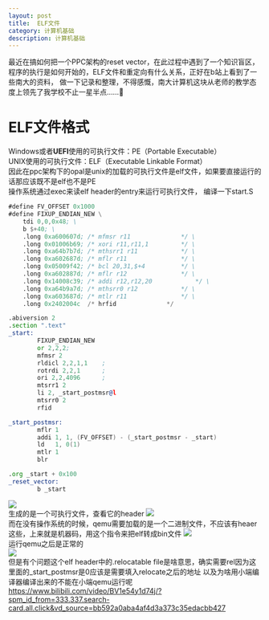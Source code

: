 ```yaml
---
layout: post
title:  ELF文件
category: 计算机基础 
description: 计算机基础
---
```


最近在搞如何把一个PPC架构的reset vector，在此过程中遇到了一个知识盲区，程序的执行是如何开始的，ELF文件和重定向有什么关系，正好在b站上看到了一些南大的资料，
做一下记录和整理，不得感慨，南大计算机这块从老师的教学态度上领先了我学校不止一星半点……:shushing_face:

<!--description-->
# ELF文件格式


Windows或者**UEFI**使用的可执行文件：PE（Portable Executable）  
UNIX使用的可执行文件：ELF（Executable Linkable Format）  
因此在ppc架构下的opal是unix的加载的可执行文件是elf文件，如果要直接运行的话那应该既不是elf也不是PE  
操作系统通过exec来读elf header的entry来运行可执行文件， 
编译一下start.S
```asm
#define FV_OFFSET 0x1000
#define FIXUP_ENDIAN_NEW \
	tdi 0,0,0x48; \
	b $+40; \
	.long 0xa600607d; /* mfmsr r11				*/ \
	.long 0x01006b69; /* xori r11,r11,1			*/ \
	.long 0xa64b7b7d; /* mthsrr1 r11			*/ \
	.long 0xa602687d; /* mflr r11				*/ \
	.long 0x05009f42; /* bcl 20,31,$+4			*/ \
	.long 0xa602887d; /* mflr r12				*/ \
	.long 0x14008c39; /* addi r12,r12,20			*/ \
	.long 0xa64b9a7d; /* mthsrr0 r12			*/ \
	.long 0xa603687d; /* mtlr r11				*/ \
	.long 0x2402004c  /* hrfid				*/ 

.abiversion 2
.section ".text"
_start:
        FIXUP_ENDIAN_NEW
        or 2,2,2;
        mfmsr 2
        rldicl 2,2,1,1    ;
        rotrdi 2,2,1      ;
        ori 2,2,4096      ;
        mtsrr1 2
        li 2, _start_postmsr@l
        mtsrr0 2
        rfid

_start_postmsr:
        mflr 1
        addi 1, 1, (FV_OFFSET) - (_start_postmsr - _start)
        ld   1, 0(1)
        mtlr 1
        blr  

.org _start + 0x100
_reset_vector:
        b _start
``` 
![]({{site.baseurl}}/assets/images/image-1.png)   
生成的是一个可执行文件，查看它的header 
![]({{site.baseurl}}/assets/images/image-2.png)  
而在没有操作系统的时候，qemu需要加载的是一个二进制文件，不应该有heaer这些，上来就是机器码，用这个指令来把elf转成bin文件
![]({{site.baseurl}}/assets/images/image-3.png)   
运行qemu之后是正常的  
![]({{site.baseurl}}/assets/images/image-4.png)  
但是有个问题这个elf header中的.relocatable file是啥意思，确实需要rel因为这里面的_start_postmsr是0应该是需要填入relocate之后的地址
以及为啥用小端编译器编译出来的不能在小端qemu运行呢
https://www.bilibili.com/video/BV1e54y1d74j/?spm_id_from=333.337.search-card.all.click&vd_source=bb592a0aba4af4d3a373c35edacbb427